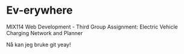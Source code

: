 # Ev-erywhere

MIX114 Web Development - Third Group Assignment: Electric Vehicle Charging Network and Planner

Nå kan jeg bruke git yeay!
